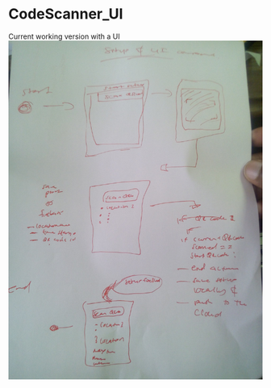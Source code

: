 # CodeScanner_UI
Current working version with a UI
![alt text](https://github.com/Apple-Project/CodeScanner_UI/blob/master/IMG_20180525_105642.jpg)


